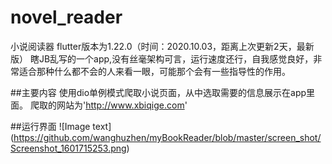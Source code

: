 # novel_reader

小说阅读器
flutter版本为1.22.0（时间：2020.10.03，距离上次更新2天，最新版）
瞎JB乱写的一个app,没有丝毫架构可言，运行速度还行，自我感觉良好，非常适合那种什么都不会的人来看一眼，可能那个会有一些指导性的作用。

##主要内容
使用dio单例模式爬取小说页面，从中选取需要的信息展示在app里面。
爬取的网站为'http://www.xbiqige.com'

##运行界面
![Image text]
(https://github.com/wanghuzhen/myBookReader/blob/master/screen_shot/Screenshot_1601715253.png)
